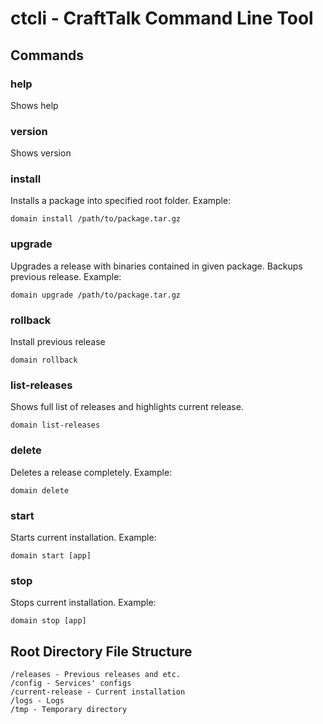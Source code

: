 # ctcli - CraftTalk Command Line Tool

## Commands

### help
Shows help

### version
Shows version

### install
Installs a package into specified root folder. Example:
```shell
domain install /path/to/package.tar.gz
```

### upgrade
Upgrades a release with binaries contained in given package. Backups previous release. Example:
```shell
domain upgrade /path/to/package.tar.gz
```

### rollback
Install previous release
```shell
domain rollback
```

### list-releases
Shows full list of releases and highlights current release.
```shell
domain list-releases
```

### delete
Deletes a release completely. Example:
```shell
domain delete
```

### start
Starts current installation. Example:
```shell
domain start [app]
```

### stop
Stops current installation. Example:
```shell
domain stop [app]
```

## Root Directory File Structure

```
/releases - Previous releases and etc.
/config - Services' configs
/current-release - Current installation
/logs - Logs
/tmp - Temporary directory
```
